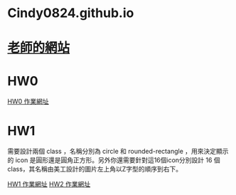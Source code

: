 # Cindy0824.github.io

# [老師的網站](http://homepage.ntu.edu.tw/~kchen/)

# HW0
[HW0 作業網址](https://cindy0824.github.io/109-1Frontend/HW0/index.html)

# HW1
需要設計兩個 class ，名稱分別為 circle 和 rounded-rectangle ，用來決定顯示的 icon 是圓形還是圓角正方形。另外你還需要針對這16個icon分別設計 16 個 class，其名稱由美工設計的圖片左上角以Z字型的順序到右下。 

[HW1 作業網址](https://cindy0824.github.io/109-1Frontend/HW1/index.html)
[HW2 作業網址](https://cindy0824.github.io/109-1Frontend/HW2/index.html)
